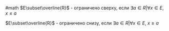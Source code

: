 #math 
$E\subset\overline{R}$ - ограничено сверху, если $\exists a \in R | \forall x \in E$, $x \leq a$

$E\subset\overline{R}$ - ограничено снизу, если $\exists a \in R | \forall x \in E$, $x \geq a$